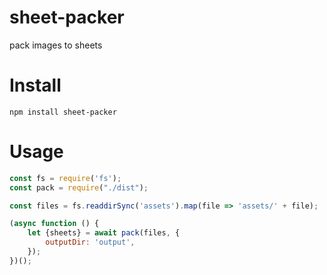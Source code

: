 # sheet-packer
pack images to sheets

# Install
`npm install sheet-packer`

# Usage
```javascript
const fs = require('fs');
const pack = require("./dist");

const files = fs.readdirSync('assets').map(file => 'assets/' + file);

(async function () {
	let {sheets} = await pack(files, {
		outputDir: 'output',
	});
})();
```

